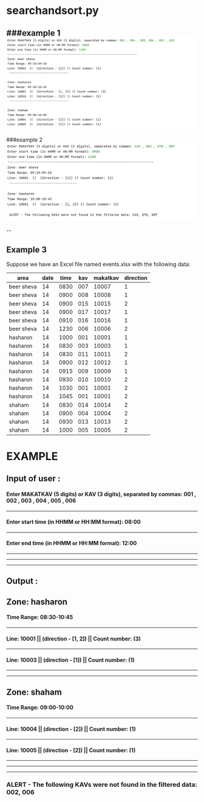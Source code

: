 # searchandsort.py 


###example 1 
![Local Image](./printscreenpng.png)
--
###example 2
![Local Image](./printscreen2..png)

--
## Example 3

Suppose we have an Excel file named events.xlsx with the following data:

| area       | date | time | kav | makatkav | direction |
|------------|------|------|-----|----------|-----------|
| beer sheva | 14   | 0830 | 007 | 10007    | 1         |
| beer sheva | 14   | 0900 | 008 | 10008    | 1         |
| beer sheva | 14   | 0900 | 015 | 10015    | 2         |
| beer sheva | 14   | 0900 | 017 | 10017    | 1         |
| beer sheva | 14   | 0910 | 016 | 10016    | 1         |
| beer sheva | 14   | 1230 | 006 | 10006    | 2         |
| hasharon   | 14   | 1000 | 001 | 10001    | 1         |
| hasharon   | 14   | 0830 | 003 | 10003    | 1         |
| hasharon   | 14   | 0830 | 011 | 10011    | 2         |
| hasharon   | 14   | 0900 | 012 | 10012    | 1         |
| hasharon   | 14   | 0915 | 009 | 10009    | 1         |
| hasharon   | 14   | 0930 | 010 | 10010    | 2         |
| hasharon   | 14   | 1030 | 001 | 10001    | 2         |
| hasharon   | 14   | 1045 | 001 | 10001    | 2         |
| shaham     | 14   | 0830 | 014 | 10014    | 2         |
| shaham     | 14   | 0900 | 004 | 10004    | 2         |
| shaham     | 14   | 0930 | 013 | 10013    | 2         |
| shaham     | 14   | 1000 | 005 | 10005    | 2         |


# EXAMPLE 

## Input of user :

#### Enter MAKATKAV (5 digits) or KAV (3 digits), separated by commas:  001 , 002 , 003 , 004 , 005 , 006
---
#### Enter start time (in HHMM or HH:MM format): 08:00
---
#### Enter end time (in HHMM or HH:MM format): 12:00

---
---
---
## Output : 

## Zone: hasharon

#### Time Range: 08:30-10:45
---
#### Line: 10001  ||  (direction - [1, 2]) || Count number: (3)
---
#### Line: 10003  ||  (direction - [1]) || Count number: (1)
  
---
---

## Zone: shaham

#### Time Range: 09:00-10:00
---
#### Line: 10004  ||  (direction - [2]) || Count number: (1)
---
#### Line: 10005  ||  (direction - [2]) || Count number: (1)


---
---
---
### ALERT - The following KAVs were not found in the filtered data: 002, 006



